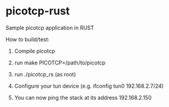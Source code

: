 picotcp-rust
============

Sample picotcp application in RUST

How to build/test:

1) Compile picotcp

2) run make PICOTCP=/path/to/picotcp

3) run ./picotcp_rs (as root)

4) Configure your tun device (e.g. ifconfig tun0 192.168.2.7/24)

5) You can now ping the stack at its address 192.168.2.150

